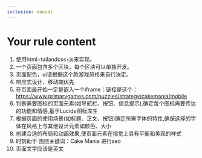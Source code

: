 ```yaml
---
inclusion: manual
---
```


# Your rule content

1. 使用html+tailandcss+js来实现。
2. 一个页面包含多个区块，每个区块可以单独开发。
3. 页面配色，ui请根据这个款游戏风格来自行决定。
4. 响应式设计，移动端优先
5. 在页面最开始一定是嵌入一个iframe：链接是这个：https://www.primarygames.com/puzzles/strategy/cakemania/mobile
6. 判断需要图标的页面元素(如导航栏、按钮、信息提示),确定每个图标需要传达的功能和情感,基于Lucide图标库生
7. 根据页面的使用场景(如标题、正文、按钮)确定所需字体的特性,确保选择的字体在风格上与其他设计元素如颜色、大小
8. 创建合适的布局和动画效果,使页面元素在视觉上具有平衡和美观的样式
9. 时刻助于 围绕关键词：Cake Mania 进行seo
10. 页面文字应该是英文